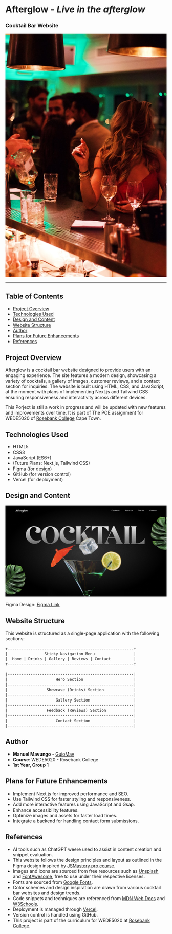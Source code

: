 # Afterglow - _Live in the afterglow_ 
### Cocktail Bar Website

![Cover](https://github.com/GuioMav/Afterglow/blob/main/Public/assets/readme/girl-in-the-bar.jpg)

---
## Table of Contents
- [Project Overview](#project-overview)
- [Technologies Used](#technologies-used)
- [Design and Content](#design-and-content)
- [Website Structure](#website-structure)
- [Author](#author)
- [Plans for Future Enhancements](#plans-for-future-enhancements)
- [References](#references)


## Project Overview
Afterglow is a cocktail bar website designed to provide users with an engaging experience. The site features a modern design, showcasing a variety of cocktails, a gallery of images, customer reviews, and a contact section for inquiries.
The website is built using HTML, CSS, and JavaScript, at the moment with plans of implementing Next.js and Tailwind CSS ensuring responsiveness and interactivity across different devices.

This Porject is still a work in progress and will be updated with new features and improvements over time.
It is part of The POE assignment for WEDE5020 of [Rosebank College](https://rosebankcollege.co.za/) Cape Town.

## Technologies Used
- HTML5
- CSS3
- JavaScript (ES6+)
- (Future Plans: Next.js, Tailwind CSS)
- Figma (for design)
- GitHub (for version control)
- Vercel (for deployment)

## Design and Content

![Figma Design Image](https://github.com/GuioMav/Afterglow/blob/main/Public/assets/readme/design-cover.png)

Figma Design: [Figma Link](https://www.figma.com/design/YGf4UthacPCJxOdJAa6ca5/Afterglow---Website-Design?node-id=2-2&m=dev&t=ab8c2p098X9T2Sqq-1)

## Website Structure

This website is structured as a single-page application with the following sections:

```
+-------------------------------------------------------+
|                Sticky Navigation Menu                 |
|  Home | Drinks | Gallery | Reviews | Contact          |
+-------------------------------------------------------+

|-------------------------------------------------------|
|                     Hero Section                      |
|-------------------------------------------------------|
|                 Showcase (Drinks) Section             |
|-------------------------------------------------------|
|                     Gallery Section                   |
|-------------------------------------------------------|
|                 Feedback (Reviews) Section            |
|-------------------------------------------------------|
|                     Contact Section                   |
|-------------------------------------------------------|
```

## Author
- **Manuel Mavungo** - [GuioMav](https://github.com/guiomav)
- **Course**: WEDE5020 - Rosebank College
- **1st Year, Group 1**

## Plans for Future Enhancements
- Implement Next.js for improved performance and SEO.
- Use Tailwind CSS for faster styling and responsiveness.
- Add more interactive features using JavaScript and Gsap.
- Enhance accessibility features.
- Optimize images and assets for faster load times.
- Integrate a backend for handling contact form submissions.

## References
- AI tools such as ChatGPT  weere used to assist in content creation and snippet evaluation.
- This website follows the design principles and layout as outlined in the Figma design inspired by [JSMastery pro course](https://jsmastery.com).
- Images and icons are sourced from free resources such as [Unsplash](https://unsplash.com/) and [FontAwesome](https://fontawesome.com/), free to use under their respective licenses.
- Fonts are sourced from [Google Fonts](https://fonts.google.com/).
- Color schemes and design inspiration are drawn from various cocktail bar websites and design trends.
- Code snippets and techniques are referenced from [MDN Web Docs](https://developer.mozilla.org/) and [W3Schools](https://www.w3schools.com/).
- Deployment is managed through [Vercel](https://vercel.com/).
- Version control is handled using GitHub.
- This project is part of the curriculum for WEDE5020 at [Rosebank College](https://rosebankcollege.com).
